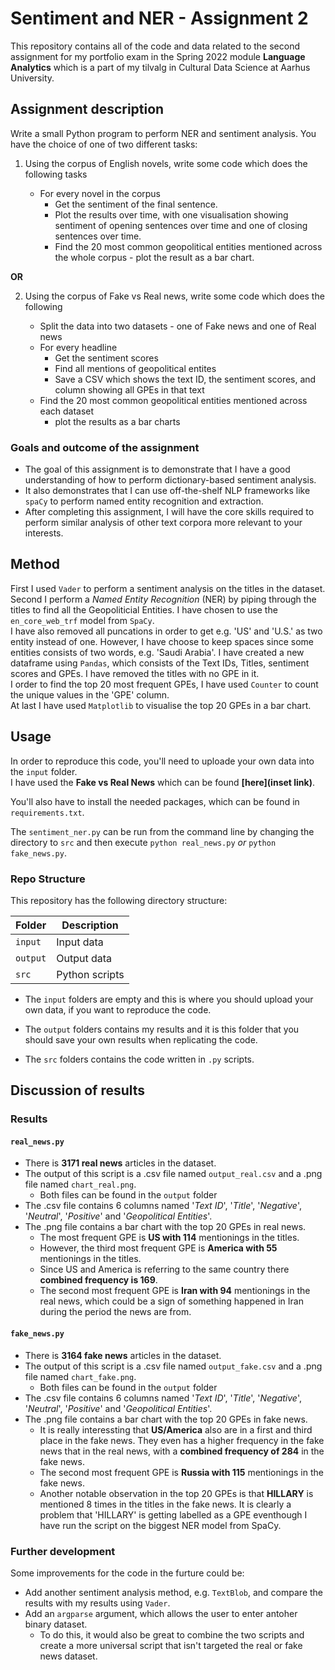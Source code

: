 # Sentiment and NER - Assignment 2
This repository contains all of the code and data related to the second assignment for my portfolio exam in the Spring 2022 module **Language Analytics** which is a part of my tilvalg in Cultural Data Science at Aarhus University.  

## Assignment description 
Write a small Python program to perform NER and sentiment analysis. 
You have the choice of one of two different tasks:

1. Using the corpus of English novels, write some code which does the following tasks

   - For every novel in the corpus
     - Get the sentiment of the final sentence.
     - Plot the results over time, with one visualisation showing sentiment of opening sentences over time and one of closing sentences over time.
     - Find the 20 most common geopolitical entities mentioned across the whole corpus - plot the result as a bar chart.

**OR**

2. Using the corpus of Fake vs Real news, write some code which does the following

   - Split the data into two datasets - one of Fake news and one of Real news
   - For every headline
     - Get the sentiment scores
     - Find all mentions of geopolitical entites
     - Save a CSV which shows the text ID, the sentiment scores, and column showing all GPEs in that text
   - Find the 20 most common geopolitical entities mentioned across each dataset 
      - plot the results as a bar charts
  


### Goals and outcome of the assignment
- The goal of this assignment is to demonstrate that I have a good understanding of how to perform dictionary-based sentiment analysis.
- It also demonstrates that I can use off-the-shelf NLP frameworks like ```spaCy``` to perform named entity recognition and extraction.
- After completing this assignment, I will have the core skills required to perform similar analysis of other text corpora more relevant to your interests.


## Method 
First I used ```Vader``` to perform a sentiment analysis on the titles in the dataset.    
Second I perform a *Named Entity Recognition* (NER) by piping through the titles to find all the Geopoliticial Entities. I have chosen to use the ```en_core_web_trf``` model from ```SpaCy```.   
I have also removed all puncations in order to get e.g. 'US' and 'U.S.' as two entity instead of one. However, I have choose to keep spaces since some entities consists of two words, e.g. 'Saudi Arabia'. 
I have created a new dataframe using ```Pandas```, which consists of the Text IDs, Titles, sentiment scores and GPEs. I have removed the titles with no GPE in it.   
I order to find the top 20 most frequent GPEs, I have used ```Counter``` to count the unique values in the 'GPE' column.   
At last I have used ```Matplotlib``` to visualise the top 20 GPEs in a bar chart.   

## Usage
In order to reproduce this code, you'll need to uploade your own data into the ```input``` folder.   
I have used the **Fake vs Real News** which can be found **[here](inset link)**.  

You'll also have to install the needed packages, which can be found in ```requirements.txt```. 

The ```sentiment_ner.py``` can be run from the command line by changing the directory to ```src``` and then execute ```python real_news.py``` *or* ```python fake_news.py```.

### Repo Structure  
This repository has the following directory structure:  

| **Folder** | **Description** |
| ----------- | ----------- |
| ```input``` | Input data |
| ```output``` | Output data |
| ```src``` | Python scripts |


- The ```input``` folders are empty and this is where you should upload your own data, if you want to reproduce the code.

- The ```output``` folders contains my results and it is this folder that you should save your own results when replicating the code. 

- The ```src``` folders contains the code written in ```.py``` scripts. 


## Discussion of results 
### Results
#### ```real_news.py```
- There is **3171 real news** articles in the dataset.
- The output of this script is a .csv file named ```output_real.csv``` and a .png file named ```chart_real.png```. 
   - Both files can be found in the ```output``` folder
- The .csv file contains 6 columns named '*Text ID*', '*Title*', '*Negative*', '*Neutral*', '*Positive*' and '*Geopolitical Entities*'. 
- The .png file contains a bar chart with the top 20 GPEs in real news.  
   - The most frequent GPE is **US with 114** mentionings in the titles.
   - However, the third most frequent GPE is **America with 55** mentionings in the titles. 
   - Since US and America is referring to the same country there **combined frequency is 169**. 
   - The second most frequent GPE is **Iran with 94** mentionings in the real news, which could be a sign of something happened in Iran during the period the news are from. 


#### ```fake_news.py```
- There is **3164 fake news** articles in the dataset.
- The output of this script is a .csv file named ```output_fake.csv``` and a .png file named ```chart_fake.png```. 
   - Both files can be found in the ```output``` folder
- The .csv file contains 6 columns named '*Text ID*', '*Title*', '*Negative*', '*Neutral*', '*Positive*' and '*Geopolitical Entities*'. 
- The .png file contains a bar chart with the top 20 GPEs in fake news.  
   - It is really interessting that **US/America** also are in a first and third place in the fake news. They even has a higher frequency in the fake news that in the real news, with a **combined frequency of 284** in the fake news. 
   - The second most frequent GPE is **Russia with 115** mentionings in the fake news.
   - Another notable observation in the top 20 GPEs is that **HILLARY** is mentioned 8 times in the titles in the fake news. It is clearly a problem that 'HILLARY' is getting labelled as a GPE eventhough I have run the script on the biggest NER model from SpaCy. 


### Further development 
Some improvements for the code in the furture could be: 
- Add another sentiment analysis method, e.g. ```TextBlob```, and compare the results with my results using ```Vader```. 
- Add an ```argparse``` argument, which allows the user to enter antoher binary dataset. 
   - To do this, it would also be great to combine the two scripts and create a more universal script that isn't targeted the real or fake news dataset.  
